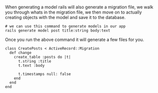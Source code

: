 When generating a model rails will also generate a migration file, we walk you through whats in the migration file, we then move on to actually creating objects with the model and save it to the database.

```
# we can use this command to generate models in our app
rails generate model post title:string body:text
```

Once you run the above command it will generate a few files for you.

```
class CreatePosts < ActiveRecord::Migration
  def change
    create_table :posts do |t|
      t.string :title
      t.text :body

      t.timestamps null: false
    end
  end
end
```
